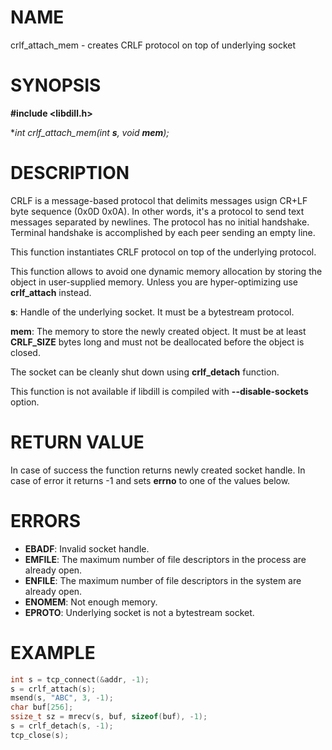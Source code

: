 # NAME

crlf_attach_mem - creates CRLF protocol on top of underlying socket

# SYNOPSIS

**#include &lt;libdill.h>**

**int crlf_attach_mem(int **_s_**, void ***_mem_**);**

# DESCRIPTION

CRLF is a message-based protocol that delimits messages usign CR+LF byte sequence (0x0D 0x0A). In other words, it's a protocol to send text messages separated by newlines. The protocol has no initial handshake. Terminal handshake is accomplished by each peer sending an empty line.

This function instantiates CRLF protocol on top of the underlying protocol.

This function allows to avoid one dynamic memory allocation by storing the object in user-supplied memory. Unless you are hyper-optimizing use **crlf_attach** instead.

**s**: Handle of the underlying socket. It must be a bytestream protocol.

**mem**: The memory to store the newly created object. It must be at least **CRLF_SIZE** bytes long and must not be deallocated before the object is closed.


The socket can be cleanly shut down using **crlf_detach** function.

This function is not available if libdill is compiled with **--disable-sockets** option.

# RETURN VALUE

In case of success the function returns newly created socket handle. In case of error it returns -1 and sets **errno** to one of the values below.

# ERRORS

* **EBADF**: Invalid socket handle.
* **EMFILE**: The maximum number of file descriptors in the process are already open.
* **ENFILE**: The maximum number of file descriptors in the system are already open.
* **ENOMEM**: Not enough memory.
* **EPROTO**: Underlying socket is not a bytestream socket.

# EXAMPLE

```c
int s = tcp_connect(&addr, -1);
s = crlf_attach(s);
msend(s, "ABC", 3, -1);
char buf[256];
ssize_t sz = mrecv(s, buf, sizeof(buf), -1);
s = crlf_detach(s, -1);
tcp_close(s);
```
